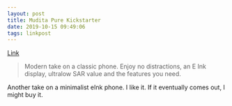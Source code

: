 ```yaml
---
layout: post
title: Mudita Pure Kickstarter
date: 2019-10-15 09:49:06
tags: linkpost
---
```

[Link](https://www.kickstarter.com/projects/mudita/mudita-pure-your-minimalist-phone)

> Modern take on a classic phone. Enjoy no distractions, an E Ink display, ultralow SAR value and the features you need.

Another take on a minimalist eInk phone. I like it. If it eventually comes out, I might buy it. 